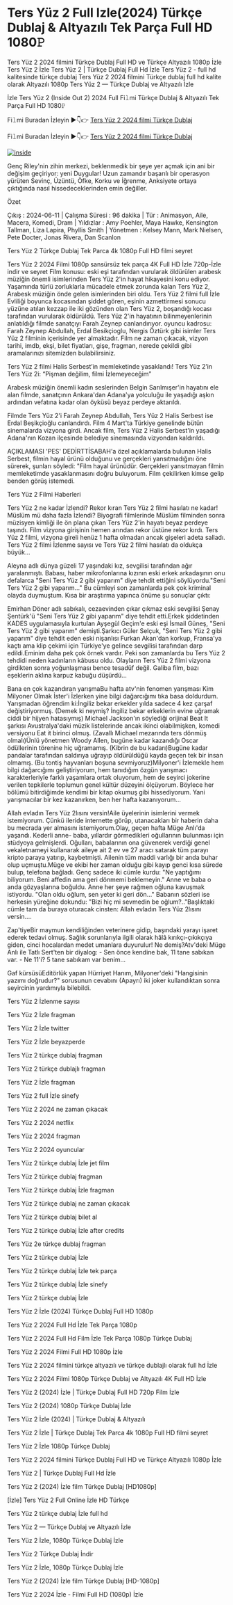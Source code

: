 <h1>Ters Yüz 2 Full Izle(2024) Türkçe Dublaj & Altyazılı Tek Parça Full HD 1080𝙿</h1>

Ters Yüz 2 2024 filmini Türkçe Dublaj Full HD ve Türkçe Altyazılı 1080p İzle Ters Yüz 2 İzle Ters Yüz 2 | Türkçe Dublaj Full Hd İzle Ters Yüz 2 - full hd kalitesinde türkçe dublaj Ters Yüz 2 2024 filmini Türkçe dublaj full hd kalite olarak Altyazılı 1080p Ters Yüz 2 — Türkçe Dublaj ve Altyazılı İzle

İzle Ters Yüz 2 (Inside Out 2) 2024 Full Fi𝚕mi Türkçe Dublaj & Altyazılı Tek Parça Full HD 1080𝙿

Fi𝚕mi Buradan İzleyin ▶👇👉 [Ters Yüz 2 2024 filmi Türkçe Dublaj](https://bit.ly/3L89lTv)

Fi𝚕mi Buradan İzleyin ▶👇👉 [Ters Yüz 2 2024 filmi Türkçe Dublaj](https://bit.ly/3L89lTv)

[![inside](https://github.com/user-attachments/assets/566d7621-798f-4947-884d-427b25e8a443)](https://bit.ly/3L89lTv)

Genç Riley'nin zihin merkezi, beklenmedik bir şeye yer açmak için ani bir değişim geçiriyor: yeni Duygular! Uzun zamandır başarılı bir operasyon yürüten Sevinç, Üzüntü, Öfke, Korku ve İğrenme, Anksiyete ortaya çıktığında nasıl hissedeceklerinden emin değiller.

Özet

Çıkış : 2024-06-11 | Çalışma Süresi : 96 dakika | Tür : Animasyon, Aile, Macera, Komedi, Dram | Yıldızlar : Amy Poehler, Maya Hawke, Kensington Tallman, Liza Lapira, Phyllis Smith | Yönetmen : Kelsey Mann, Mark Nielsen, Pete Docter, Jonas Rivera, Dan Scanlon

Ters Yüz 2 Türkçe Dublaj Tek Parca 4k 1080p Full HD filmi seyret

Ters Yüz 2 2024 Filmi 1080p sansürsüz tek parça 4K Full HD İzle 720p-İzle indir ve seyret Film konusu: eski eşi tarafından vurularak öldürülen arabesk müziğin önemli isimlerinden Ters Yüz 2'in hayat hikayesini konu ediyor. Yaşamında türlü zorluklarla mücadele etmek zorunda kalan Ters Yüz 2, Arabesk müziğin önde gelen isimlerinden biri oldu. Ters Yüz 2 filmi full İzle Evliliği boyunca kocasından şiddet gören, eşinin azmettirmesi sonucu yüzüne atılan kezzap ile iki gözünden olan Ters Yüz 2, boşandığı kocası tarafından vurularak öldürüldü. Ters Yüz 2'in hayatının bilinmeyenlerinin anlatıldığı filmde sanatçıyı Farah Zeynep canlandırıyor. oyuncu kadrosu: Farah Zeynep Abdullah, Erdal Besikçioglu, Nergis Öztürk gibi isimler Ters Yüz 2 filminin içerisinde yer almaktadır. Film ne zaman çıkacak, vizyon tarihi, imdb, ekşi, bilet fiyatları, gişe, fragman, nerede çekildi gibi aramalarınızı sitemizden bulabilirsiniz.

Ters Yüz 2 filmi Halis Serbest’in memleketinde yasaklandı! Ters Yüz 2’in Ters Yüz 2i: “Pişman değilim, filmi İzlemeyeceğim”

Arabesk müziğin önemli kadın seslerinden Belgin Sarılmışer'in hayatını ele alan filmde, sanatçının Ankara'dan Adana'ya yolculuğu ile yaşadığı aşkın ardından vefatına kadar olan öyküsü beyaz perdeye aktarıldı.

Filmde Ters Yüz 2'i Farah Zeynep Abdullah, Ters Yüz 2 Halis Serbest ise Erdal Beşikçioğlu canlandırdı. Film 4 Mart'ta Türkiye genelinde bütün sinemalarda vizyona girdi. Ancak film, Ters Yüz 2 Halis Serbest'in yaşadığı Adana'nın Kozan ilçesinde belediye sinemasında vizyondan kaldırıldı.

AÇIKLAMASI 'PES' DEDİRTTİSABAH'a özel açıklamalarda bulunan Halis Serbest, filmin hayal ürünü olduğunu ve gerçekleri yansıtmadığını öne sürerek, şunları söyledi: "Film hayal ürünüdür. Gerçekleri yansıtmayan filmin memleketimde yasaklanmasını doğru buluyorum. Film çekilirken kimse gelip benden görüş istemedi.

Ters Yüz 2 Filmi Haberleri

Ters Yüz 2 ne kadar İzlendi? Rekor kıran Ters Yüz 2 filmi hasılatı ne kadar! Müslüm mü daha fazla İzlendi? Biyografi filmlerinde Müslüm filminden sonra müzisyen kimliği ile ön plana çıkan Ters Yüz 2'in hayatı beyaz perdeye taşındı. Film vizyona girişinin hemen arından rekor üstüne rekor kırdı. Ters Yüz 2 filmi, vizyona gireli henüz 1 hafta olmadan ancak gişeleri adeta salladı. Ters Yüz 2 filmi İzlenme sayısı ve Ters Yüz 2 filmi hasılatı da oldukça büyük...

Aleyna adlı dünya güzeli 17 yaşındaki kız, sevgilisi tarafından ağır yaralanmıştı. Babası, haber mikrofonlarına kızının eski erkek arkadaşının onu defalarca "Seni Ters Yüz 2 gibi yaparım" diye tehdit ettiğini söylüyordu."Seni Ters Yüz 2 gibi yaparım..." Bu cümleyi son zamanlarda pek çok kriminal olayda duymuştum. Kısa bir araştırma yapınca önüme şu sonuçlar çıktı:

Emirhan Döner adlı sabıkalı, cezaevinden çıkar çıkmaz eski sevgilisi Şenay Şentürk'ü "Seni Ters Yüz 2 gibi yaparım" diye tehdit etti.Erkek şiddetinden KADES uygulamasıyla kurtulan Ayşegül Geçim'e eski eşi İsmail Güneş, "Seni Ters Yüz 2 gibi yaparım" demişti.Şarkıcı Güler Selçuk, "Seni Ters Yüz 2 gibi yaparım" diye tehdit eden eski nişanlısı Furkan Akan'dan korkup, Fransa'ya kaçtı ama klip çekimi için Türkiye'ye gelince sevgilisi tarafından darp edildi.Eminim daha pek çok örnek vardır. Peki son zamanlarda bu Ters Yüz 2 tehdidi neden kadınların kâbusu oldu. Olayların Ters Yüz 2 filmi vizyona girdikten sonra yoğunlaşması bence tesadüf değil. Galiba film, bazı eşeklerin aklına karpuz kabuğu düşürdü...

Bana en çok kazandıran yarışmaBu hafta atv'nin fenomen yarışması Kim Milyoner Olmak İster'i İzlerken yine bilgi dağarcığımı tıka basa doldurdum. Yarışmadan öğrendim ki:İngiliz bekar erkekler yılda sadece 4 kez çarşaf değiştiriyormuş. (Demek ki neymiş? İngiliz bekar erkeklerin evine uğramak ciddi bir hijyen hatasıymış) Michael Jackson'ın söylediği orijinal Beat It şarkısı Avustralya'daki müzik listelerinde ancak ikinci olabilmişken, komedi versiyonu Eat it birinci olmuş. (Zavallı Michael mezarında ters dönmüş olmalı)Ünlü yönetmen Woody Allen, bugüne kadar kazandığı Oscar ödüllerinin törenine hiç uğramamış. (Kibrin de bu kadarı)Bugüne kadar pandalar tarafından saldırıya uğrayıp öldürüldüğü kayda geçen tek bir insan olmamış. (Bu tontiş hayvanları boşuna sevmiyoruz)Milyoner'i İzlemekle hem bilgi dağarcığımı geliştiriyorum, hem tanıdığım özgün yarışmacı karakterleriyle farklı yaşamlara ortak oluyorum, hem de seyirci jokerine verilen tepkilerle toplumun genel kültür düzeyini ölçüyorum. Böylece her bölümü bitirdiğimde kendimi bir kitap okumuş gibi hissediyorum. Yani yarışmacılar bir kez kazanırken, ben her hafta kazanıyorum...

Allah evladın Ters Yüz 2lısını versin!Aile üyelerinin isimlerini vermek istemiyorum. Çünkü ileride internette görüp, utanacakları bir haberin daha bu mecrada yer almasını istemiyorum.Olay, geçen hafta Müge Anlı'da yaşandı. Kederli anne- baba, yıllardır görmedikleri oğullarının bulunması için stüdyoya gelmişlerdi. Oğulları, babalarının ona güvenerek verdiği genel vekaletnameyi kullanarak aileye ait 2 ev ve 27 aracı satarak tüm parayı kripto paraya yatırıp, kaybetmişti. Ailenin tüm maddi varlığı bir anda buhar olup uçmuştu.Müge ve ekibi her zaman olduğu gibi kayıp genci kısa sürede bulup, telefona bağladı. Genç sadece iki cümle kurdu: "Ne yaptığımı biliyorum. Beni affedin ama geri dönmemi beklemeyin." Anne ve baba o anda gözyaşlarına boğuldu. Anne her şeye rağmen oğluna kavuşmak istiyordu. "Olan oldu oğlum, sen yeter ki geri dön..." Babanın sözleri ise herkesin yüreğine dokundu: "Bizi hiç mi sevmedin be oğlum?.."Başlıktaki cümle tam da buraya oturacak cinsten: Allah evladın Ters Yüz 2lısını versin....

Zap'tiyeBir maymun kendiliğinden veterinere gidip, başındaki yarayı işaret ederek tedavi olmuş. Sağlık sorunlarıyla ilgili olarak hâlâ kırıkçı-çıkıkçıya giden, cinci hocalardan medet umanlara duyurulur! Ne demiş?Atv'deki Müge Anlı ile Tatlı Sert'ten bir diyalog: - Sen önce kendine bak, 11 tane sabıkan var. - Ne 11'i? 5 tane sabıkam var benim...

Gaf kürsüsüEditörlük yapan Hürriyet Hanım, Milyoner'deki "Hangisinin yazımı doğrudur?" sorusunun cevabını (Apayrı) iki joker kullandıktan sonra seyircinin yardımıyla bilebildi.

Ters Yüz 2 İzlenme sayısı

Ters Yüz 2 İzle fragman

Ters Yüz 2 İzle twitter

Ters Yüz 2 İzle beyazperde

Ters Yüz 2 türkçe dublaj fragman

Ters Yüz 2 türkçe dublajlı fragman

Ters Yüz 2 İzle fragman

Ters Yüz 2 full İzle sinefy

Ters Yüz 2 2024 ne zaman çıkacak

Ters Yüz 2 2024 netflix

Ters Yüz 2 2024 fragman

Ters Yüz 2 2024 oyuncular

Ters Yüz 2 türkçe dublaj İzle jet film

Ters Yüz 2 türkçe dublaj fragman

Ters Yüz 2 türkçe dublaj İzle fragman

Ters Yüz 2 türkçe dublaj ne zaman çıkacak

Ters Yüz 2 türkçe dublaj bilet al

Ters Yüz 2 türkçe dublaj İzle after credits

Ters Yüz 2e türkçe dublaj fragman

Ters Yüz 2 türkçe dublaj İzle

Ters Yüz 2 türkçe dublaj İzle tek parça

Ters Yüz 2 türkçe dublaj İzle sinefy

Ters Yüz 2 türkçe dublaj İzle

Ters Yüz 2 İzle (2024) Türkçe Dublaj Full HD 1080p

Ters Yüz 2 2024 Full Hd İzle Tek Parça 1080p

Ters Yüz 2 2024 Full Hd Film İzle Tek Parça 1080p Türkçe Dublaj

Ters Yüz 2 2024 Filmi Full HD 1080p İzle

Ters Yüz 2 2024 filmini türkçe altyazılı ve türkçe dublajlı olarak full hd İzle

Ters Yüz 2 2024 Filmi 1080p Türkçe Dublaj ve Altyazılı 4K Full HD İzle

Ters Yüz 2 (2024) İzle | Türkçe Dublaj Full HD 720p Film İzle

Ters Yüz 2 (2024) 1080p Türkçe Dublaj İzle

Ters Yüz 2 İzle (2024) | Türkçe Dublaj & Altyazılı

Ters Yüz 2 İzle | Türkçe Dublaj Tek Parca 4k 1080p Full HD filmi seyret

Ters Yüz 2 İzle 1080p Türkçe Dublaj

Ters Yüz 2 2024 filmini Türkçe Dublaj Full HD ve Türkçe Altyazılı 1080p İzle

Ters Yüz 2 | Türkçe Dublaj Full Hd İzle

Ters Yüz 2 (2024) İzle film Türkçe Dublaj [HD1080p]

[İzle] Ters Yüz 2 Full Online İzle HD Türkçe

Ters Yüz 2 türkçe dublaj İzle full hd

Ters Yüz 2 — Türkçe Dublaj ve Altyazılı İzle

Ters Yüz 2 İzle, 1080p Türkçe Dublaj İzle

Ters Yüz 2 Türkçe Dublaj İndi̇r

Ters Yüz 2 İzle, 1080p Türkçe Dublaj İzle

Ters Yüz 2 (2024) İzle film Türkçe Dublaj [HD-1080p]

Ters Yüz 2 2024 İzle - Filmi Full HD (1080p) İzle
